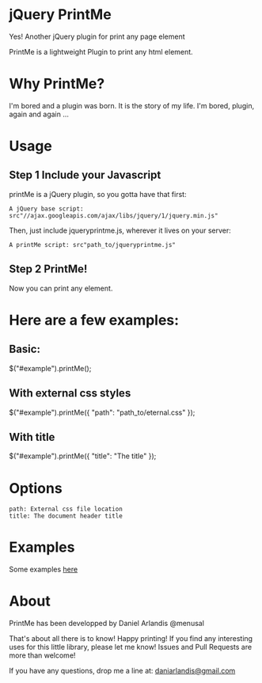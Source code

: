 
# jQuery PrintMe


Yes! Another jQuery plugin for print any page element

PrintMe is a lightweight Plugin to print any html element.


# Why PrintMe?


I'm bored and a plugin was born. It is the story of my life. I'm bored, plugin, again and again ...

# Usage


## Step 1  Include your Javascript


printMe is a jQuery plugin, so you gotta have that first:

	A jQuery base script: src"//ajax.googleapis.com/ajax/libs/jquery/1/jquery.min.js"

Then, just include jqueryprintme.js, wherever it lives on your server:

	A printMe script: src"path_to/jqueryprintme.js"

## Step 2  PrintMe!


Now you can print any element.

# Here are a few examples:

## Basic:


$("#example").printMe();

## With external css styles


$("#example").printMe({ "path": "path_to/eternal.css" });

## With title


$("#example").printMe({ "title": "The title" });

# Options

	path: External css file location
	title: The document header title

# Examples

Some examples [here](http://www.daniarlandis.es/printMe/)

# About


PrintMe has been developped by Daniel Arlandis @menusal


That's about all there is to know! Happy printing! If you find any 
interesting uses for this little library, please let me know! 
Issues and Pull Requests are more than welcome! 

If you have any questions, drop me a line at: daniarlandis@gmail.com
